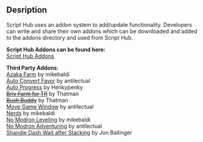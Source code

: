 ## **Desription**  
Script Hub uses an addon system to add/update functionality. Developers can write and share their own addons which can be downloaded and added to the addons directory and used from Script Hub.

**Script Hub Addons can be found here:**  
[Script Hub Addons](https://github.com/mikebaldi/Idle-Champions/tree/main/AddOns)  

**Third Party Addons**:  
[Azaka Farm](https://github.com/mikebaldi/IC_Addons/tree/main/IC_Azaka_Extra) by mikebaldi  
[Auto Convert Favor](https://github.com/antilectual/IC_Addons/tree/main/IC_Addons/IC_ConvertBlessings_Mini) by antilectual  
[Auto Progress](https://github.com/JuanchiBruzzone/IC_AutoProgress) by Henkypenky  
~~[Briv Farm for TR](https://github.com/MSivonen/IC_Briv_Farm_for_TR)~~ by Thatman  
~~[Bush Buddy](https://github.com/MSivonen/IC_BushBuddy)~~ by Thatman  
[Move Game Window](https://github.com/antilectual/IC_Addons/tree/main/IC_Addons/IC_MoveGameWindow_Mini) by antilectual  
[Nerds](https://github.com/mikebaldi/IC_Addons/tree/main/IC_NERDs_Extra) by mikebaldi  
[No Modron Leveling](https://github.com/mikebaldi/IC_Addons/tree/main/IC_NoModronLvling_Extra) by mikebaldi  
[No Modron Adventuring](https://github.com/antilectual/IC_Addons/tree/main/IC_Addons/IC_NoModronAdventuring_Extra) by antilectual  
[Shandie Dash Wait after Stacking](https://github.com/JonBallinger/IC_ShandieDashWait) by Jon Ballinger  
